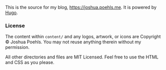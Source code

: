 This is the source for my blog, <https://joshua.poehls.me>. It is powered by [Hugo](https://gohugo.io/).

### License
The content within `content/` and any logos, artwork, or icons are Copyright &copy; Joshua Poehls. You may not reuse anything therein without my permission.

All other directories and files are MIT Licensed. Feel free to use the HTML and CSS as you please.
